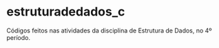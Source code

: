 # estruturadedados_c
Códigos feitos nas atividades da disciplina de Estrutura de Dados, no 4º período.
